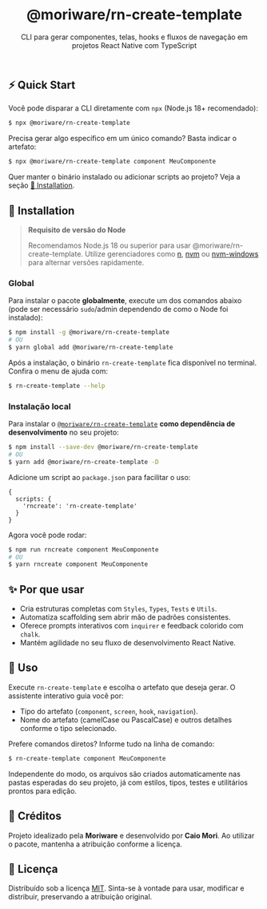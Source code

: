 <header>
<h1 align="center">
@moriware/rn-create-template
</h1>
<p align="center">
CLI para gerar componentes, telas, hooks e fluxos de navegação em projetos React Native com TypeScript
</p>
</header>

<h2>⚡️ Quick Start</h2>

Você pode disparar a CLI diretamente com `npx` (Node.js 18+ recomendado):

```bash
$ npx @moriware/rn-create-template
```

Precisa gerar algo específico em um único comando? Basta indicar o artefato:

```bash
$ npx @moriware/rn-create-template component MeuComponente
```

Quer manter o binário instalado ou adicionar scripts ao projeto? Veja a seção [🚀 Installation](#-installation).

<h2>🚀 Installation</h2>

> **Requisito de versão do Node**
>
> Recomendamos Node.js 18 ou superior para usar @moriware/rn-create-template. Utilize gerenciadores como [n](https://github.com/tj/n), [nvm](https://github.com/creationix/nvm) ou [nvm-windows](https://github.com/coreybutler/nvm-windows) para alternar versões rapidamente.

<h3>Global</h3>

Para instalar o pacote **globalmente**, execute um dos comandos abaixo (pode ser necessário `sudo`/admin dependendo de como o Node foi instalado):

```bash
$ npm install -g @moriware/rn-create-template
# OU
$ yarn global add @moriware/rn-create-template
```

Após a instalação, o binário `rn-create-template` fica disponível no terminal. Confira o menu de ajuda com:

```bash
$ rn-create-template --help
```

<h3>Instalação local</h3>

Para instalar o [`@moriware/rn-create-template`][1] **como dependência de desenvolvimento** no seu projeto:

```bash
$ npm install --save-dev @moriware/rn-create-template
# OU
$ yarn add @moriware/rn-create-template -D
```

Adicione um script ao `package.json` para facilitar o uso:

```json5
{
  scripts: {
    'rncreate': 'rn-create-template'
  }
}
```

Agora você pode rodar:

```bash
$ npm run rncreate component MeuComponente
# OU
$ yarn rncreate component MeuComponente
```

<h2>✨ Por que usar</h2>

- Cria estruturas completas com `Styles`, `Types`, `Tests` e `Utils`.
- Automatiza scaffolding sem abrir mão de padrões consistentes.
- Oferece prompts interativos com `inquirer` e feedback colorido com `chalk`.
- Mantém agilidade no seu fluxo de desenvolvimento React Native.

<h2>🧪 Uso</h2>

Execute `rn-create-template` e escolha o artefato que deseja gerar. O assistente interativo guia você por:

- Tipo do artefato (`component`, `screen`, `hook`, `navigation`).
- Nome do artefato (camelCase ou PascalCase) e outros detalhes conforme o tipo selecionado.

Prefere comandos diretos? Informe tudo na linha de comando:

```bash
$ rn-create-template component MeuComponente
```

Independente do modo, os arquivos são criados automaticamente nas pastas esperadas do seu projeto, já com estilos, tipos, testes e utilitários prontos para edição.

<h2>🤝 Créditos</h2>

Projeto idealizado pela **Moriware** e desenvolvido por **Caio Mori**. Ao utilizar o pacote, mantenha a atribuição conforme a licença.

<h2>📄 Licença</h2>

Distribuído sob a licença [MIT](LICENSE). Sinta-se à vontade para usar, modificar e distribuir, preservando a atribuição original.

[1]: https://www.npmjs.com/package/@moriware/rn-create-template
